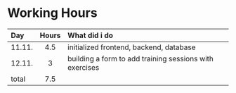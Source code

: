 # Working Hours

Day|Hours|What did i do
|:-|:-:|:-|
11.11.|4.5|initialized frontend, backend, database
12.11.|3|building a form to add training sessions with exercises
total|7.5|
